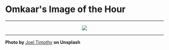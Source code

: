 # Omkaar's Image of the Hour

---

<div align="center">

<a href="https://unsplash.com/photos/a-couple-reflected-in-a-cars-rearview-mirror-eqeOaDsCgpY">
  <img src="https://images.unsplash.com/photo-1749224186576-639a7ae9e709?crop=entropy&cs=tinysrgb&fit=max&fm=jpg&ixid=M3w3NjA2Nzh8MHwxfHJhbmRvbXx8fHx8fHx8fDE3NDk4MTYwMDB8&ixlib=rb-4.1.0&q=80&w=1080" style="max-width:100%; height:auto;">
</a>



</div>

---

**Photo by** [Joel Timothy](https://unsplash.com/@toeljimothy) **on Unsplash**
